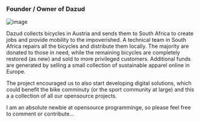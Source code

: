 ### Founder / Owner of Dazud

![image](https://user-images.githubusercontent.com/30656576/148849919-0df4d993-f0ca-46c0-8aa8-a25ca7d22aac.png)

Dazud collects bicycles in Austria and sends them to South Africa to create jobs and provide mobility to the impoverished. A technical team in South Africa repairs all the bicycles and distribute them locally. The majority are donated to those in need, while the remaining bicycles are completely restored (as new) and sold to more privileged customers. Additional funds are generated by selling a small collection of sustainable apparel online in Europe.

The project encouraged us to also start developing digital solutions, which could benefit the bike comminuty (or the sport community at large) and this a a collection of all our opensource projects.

I am an absolute newbie at opensource programminge, so please feel free to comment or contribute...

<!--
**johankotze72/johankotze72** is a ✨ _special_ ✨ repository because its `README.md` (this file) appears on your GitHub profile.

Here are some ideas to get you started:

- 🔭 I’m currently working on ...
- 🌱 I’m currently learning ...
- 👯 I’m looking to collaborate on ...
- 🤔 I’m looking for help with ...
- 💬 Ask me about ...
- 📫 How to reach me: ...
- 😄 Pronouns: ...
- ⚡ Fun fact: ...
-->
